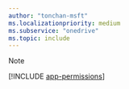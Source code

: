 ```yaml
---
author: "tonchan-msft"
ms.localizationpriority: medium
ms.subservice: "onedrive"
ms.topic: include
---
```


> [!Note]
> [!INCLUDE [app-permissions](../includes/sharepoint-embedded-app-permissions-text.md)]
